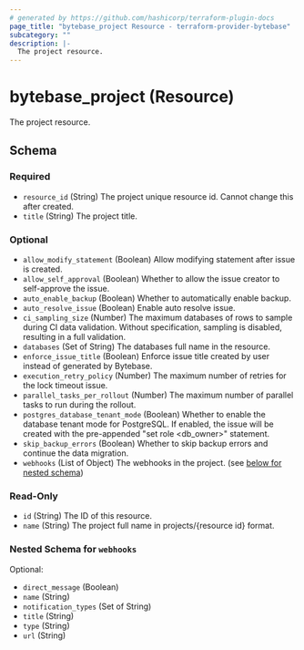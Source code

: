 ```yaml
---
# generated by https://github.com/hashicorp/terraform-plugin-docs
page_title: "bytebase_project Resource - terraform-provider-bytebase"
subcategory: ""
description: |-
  The project resource.
---
```


# bytebase_project (Resource)

The project resource.



<!-- schema generated by tfplugindocs -->
## Schema

### Required

- `resource_id` (String) The project unique resource id. Cannot change this after created.
- `title` (String) The project title.

### Optional

- `allow_modify_statement` (Boolean) Allow modifying statement after issue is created.
- `allow_self_approval` (Boolean) Whether to allow the issue creator to self-approve the issue.
- `auto_enable_backup` (Boolean) Whether to automatically enable backup.
- `auto_resolve_issue` (Boolean) Enable auto resolve issue.
- `ci_sampling_size` (Number) The maximum databases of rows to sample during CI data validation. Without specification, sampling is disabled, resulting in a full validation.
- `databases` (Set of String) The databases full name in the resource.
- `enforce_issue_title` (Boolean) Enforce issue title created by user instead of generated by Bytebase.
- `execution_retry_policy` (Number) The maximum number of retries for the lock timeout issue.
- `parallel_tasks_per_rollout` (Number) The maximum number of parallel tasks to run during the rollout.
- `postgres_database_tenant_mode` (Boolean) Whether to enable the database tenant mode for PostgreSQL. If enabled, the issue will be created with the pre-appended "set role <db_owner>" statement.
- `skip_backup_errors` (Boolean) Whether to skip backup errors and continue the data migration.
- `webhooks` (List of Object) The webhooks in the project. (see [below for nested schema](#nestedatt--webhooks))

### Read-Only

- `id` (String) The ID of this resource.
- `name` (String) The project full name in projects/{resource id} format.

<a id="nestedatt--webhooks"></a>
### Nested Schema for `webhooks`

Optional:

- `direct_message` (Boolean)
- `name` (String)
- `notification_types` (Set of String)
- `title` (String)
- `type` (String)
- `url` (String)


